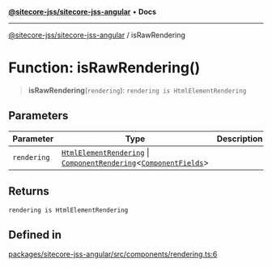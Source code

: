 [**@sitecore-jss/sitecore-jss-angular**](../README.md) • **Docs**

***

[@sitecore-jss/sitecore-jss-angular](../README.md) / isRawRendering

# Function: isRawRendering()

> **isRawRendering**(`rendering`): `rendering is HtmlElementRendering`

## Parameters

| Parameter | Type | Description |
| ------ | ------ | ------ |
| `rendering` | [`HtmlElementRendering`](../interfaces/HtmlElementRendering.md) \| [`ComponentRendering`](../interfaces/ComponentRendering.md)\<[`ComponentFields`](../interfaces/ComponentFields.md)\> |  |

## Returns

`rendering is HtmlElementRendering`

## Defined in

[packages/sitecore-jss-angular/src/components/rendering.ts:6](https://github.com/Sitecore/jss/blob/b543e221483be0d7e4e3ae7b76785619d291d2d3/packages/sitecore-jss-angular/src/components/rendering.ts#L6)
